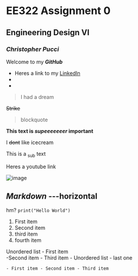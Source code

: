 # EE322 Assignment 0 
## Engineering Design VI
### _Christopher Pucci_

Welcome to my **_GitHub_** 

- Heres a link to my [LinkedIn](https://www.linkedin.com/in/christopher-pucci-695473279/)
- 
- 



>I had a dream
>
 ~~Strike~~
 > blockquote
 
**This text is _supeeeeeeer_ important**

I ~~dont~~ like icecream

This is a <sub>sub</sub> text

Heres a youtube link 

![image](https://github.com/Githubpucci/EE-322/assets/116912039/b5a1bccc-7876-43fd-85d1-c860e3191019)

***Markdown***
---horizontal
---
hm?
`print("Hello World")`
1. First item
2.  Second item
3.  third item
4.  fourth item


Unordered list
    - First item  
    -Second item - Third item
    - Unordered list
    - last one

    - First item - Second item - Third item

